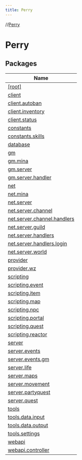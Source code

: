 ```yaml
---
title: Perry
---
```

//[Perry](index.html)



# Perry



## Packages


| Name |
|---|
| [[root]](-perry/[root]/index.html) |
| [client](-perry/client/index.html) |
| [client.autoban](-perry/client.autoban/index.html) |
| [client.inventory](-perry/client.inventory/index.html) |
| [client.status](-perry/client.status/index.html) |
| [constants](-perry/constants/index.html) |
| [constants.skills](-perry/constants.skills/index.html) |
| [database](-perry/database/index.html) |
| [gm](-perry/gm/index.html) |
| [gm.mina](-perry/gm.mina/index.html) |
| [gm.server](-perry/gm.server/index.html) |
| [gm.server.handler](-perry/gm.server.handler/index.html) |
| [net](-perry/net/index.html) |
| [net.mina](-perry/net.mina/index.html) |
| [net.server](-perry/net.server/index.html) |
| [net.server.channel](-perry/net.server.channel/index.html) |
| [net.server.channel.handlers](-perry/net.server.channel.handlers/index.html) |
| [net.server.guild](-perry/net.server.guild/index.html) |
| [net.server.handlers](-perry/net.server.handlers/index.html) |
| [net.server.handlers.login](-perry/net.server.handlers.login/index.html) |
| [net.server.world](-perry/net.server.world/index.html) |
| [provider](-perry/provider/index.html) |
| [provider.wz](-perry/provider.wz/index.html) |
| [scripting](-perry/scripting/index.html) |
| [scripting.event](-perry/scripting.event/index.html) |
| [scripting.item](-perry/scripting.item/index.html) |
| [scripting.map](-perry/scripting.map/index.html) |
| [scripting.npc](-perry/scripting.npc/index.html) |
| [scripting.portal](-perry/scripting.portal/index.html) |
| [scripting.quest](-perry/scripting.quest/index.html) |
| [scripting.reactor](-perry/scripting.reactor/index.html) |
| [server](-perry/server/index.html) |
| [server.events](-perry/server.events/index.html) |
| [server.events.gm](-perry/server.events.gm/index.html) |
| [server.life](-perry/server.life/index.html) |
| [server.maps](-perry/server.maps/index.html) |
| [server.movement](-perry/server.movement/index.html) |
| [server.partyquest](-perry/server.partyquest/index.html) |
| [server.quest](-perry/server.quest/index.html) |
| [tools](-perry/tools/index.html) |
| [tools.data.input](-perry/tools.data.input/index.html) |
| [tools.data.output](-perry/tools.data.output/index.html) |
| [tools.settings](-perry/tools.settings/index.html) |
| [webapi](-perry/webapi/index.html) |
| [webapi.controller](-perry/webapi.controller/index.html) |

